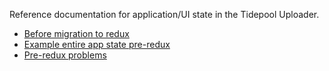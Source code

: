 Reference documentation for application/UI state in the Tidepool Uploader.

- [Before migration to redux](preredux/README.md)
- [Example entire app state pre-redux](preredux/Example.md)
- [Pre-redux problems](preredux/Problems.md)
<!-- - [Proposal for redux migration](redux/README.md) -->
